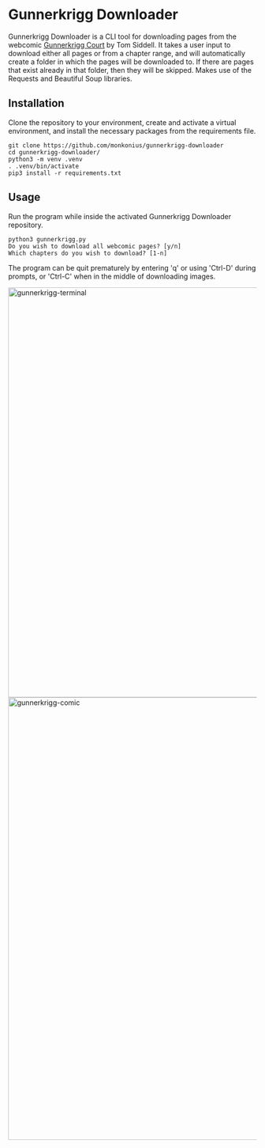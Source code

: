 # Gunnerkrigg Downloader
Gunnerkrigg Downloader is a CLI tool for downloading pages from the webcomic [Gunnerkrigg Court](https://www.gunnerkrigg.com/) by Tom Siddell. It takes a user input to download either all pages or from a chapter range, and will automatically create a folder in which the pages will be downloaded to. If there are pages that exist already in that folder, then they will be skipped. Makes use of the Requests and Beautiful Soup libraries.

## Installation
Clone the repository to your environment, create and activate a virtual environment, and install the necessary packages from the requirements file.
```
git clone https://github.com/monkonius/gunnerkrigg-downloader
cd gunnerkrigg-downloader/
python3 -m venv .venv
. .venv/bin/activate
pip3 install -r requirements.txt
```

## Usage
Run the program while inside the activated Gunnerkrigg Downloader repository.
```
python3 gunnerkrigg.py
Do you wish to download all webcomic pages? [y/n]
Which chapters do you wish to download? [1-n]
```
The program can be quit prematurely by entering 'q' or using 'Ctrl-D' during prompts, or 'Ctrl-C' when in the middle of downloading images.

<img width="829" alt="gunnerkrigg-terminal" src="https://github.com/monkonius/gunnerkrigg-downloader/assets/65208909/eef3bc5c-a007-4a19-8de4-d39c3561efb4">

<img width="895" alt="gunnerkrigg-comic" src="https://github.com/monkonius/gunnerkrigg-downloader/assets/65208909/cd73a91a-042f-4ae0-b423-a8ca5e5a8a91">
